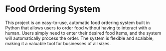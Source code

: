 # Food Ordering System
This project is an easy-to-use, automatic food ordering system built in Python that allows users to order food without having to interact with a human. Users simply need to enter their desired food items, and the system will automatically process the order. The system is flexible and scalable, making it a valuable tool for businesses of all sizes.
